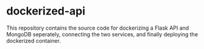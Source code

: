 # dockerized-api

This repository contains the source code for dockerizing a Flask API and MongoDB seperately, connecting the two services, and finally deploying the dockerized container. 
